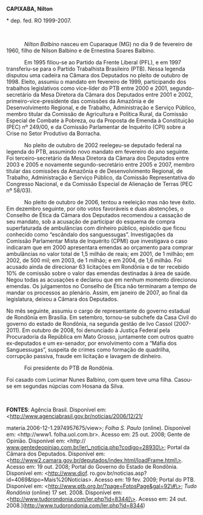**CAPIXABA, Nilton**

\* dep. fed. RO 1999-2007.

 

            *Nilton Balbino* nasceu em Cuparaque (MG) no dia 9 de
fevereiro de 1960, filho de Nilson Balbino e de Ernestina Soares
Balbino.

            Em 1995 filiou-se ao Partido da Frente Liberal (PFL), e em
1997 transferiu-se para o Partido Trabalhista Brasileiro (PTB). Nessa
legenda disputou uma cadeira na Câmara dos Deputados no pleito de
outubro de 1998. Eleito, assumiu o mandato em fevereiro de 1999,
participando dos trabalhos legislativos como vice-líder do PTB entre
2000 e 2001, segundo-secretário da Mesa Diretora da Câmara dos Deputados
entre 2001 e 2002, primeiro-vice-presidente das comissões da Amazônia e
de Desenvolvimento Regional, e de Trabalho, Administração e Serviço
Público, membro titular da Comissão de Agricultura e Política Rural, da
Comissão Especial de Combate à Pobreza, ou da Proposta de Emenda à
Constituição (PEC) nº 249/00, e da Comissão Parlamentar de Inquérito
(CPI) sobre a Crise no Setor Produtivo da Borracha.

            No pleito de outubro de 2002 reelegeu-se deputado federal na
legenda do PTB, assumindo novo mandato em fevereiro do ano seguinte. Foi
terceiro-secretário da Mesa Diretora da Câmara dos Deputados entre 2003
e 2005 e novamente segundo-secretário entre 2005 e 2007, membro titular
das comissões da Amazônia e de Desenvolvimento Regional, de Trabalho,
Administração e Serviço Público, da Comissão Representativa do Congresso
Nacional, e da Comissão Especial de Alienação de Terras (PEC nº 58/03).

            No pleito de outubro de 2006, tentou a reeleição mas não
teve êxito. Em dezembro seguinte, por oito votos favoráveis e duas
abstenções, o Conselho de Ética da Câmara dos Deputados recomendou a
cassação de seu mandato, sob a acusação de participar do esquema de
compra superfaturada de ambulâncias com dinheiro público, episódio que
ficou conhecido como “escândalo dos sanguessugas”. Investigações da
Comissão Parlamentar Mista de Inquérito (CPMI) que investigava o caso
indicaram que em 2000 apresentara emendas ao orçamento para comprar
ambulâncias no valor total de 1,5 milhão de reais; em 2001, de 1 milhão;
em 2002, de 500 mil; em 2003, de 1 milhão; e em 2004, de 1,6 milhão. Foi
acusado ainda de direcionar 63 licitações em Rondônia e de ter recebido
10% de comissão sobre o valor das emendas destinadas à área de saúde.
Negou todas as acusações e declarou que em nenhum momento direcionou
emendas. Os julgamentos no Conselho de Ética não terminaram a tempo de
mandar os processos ao plenário. Assim, em janeiro de 2007, ao final da
legislatura, deixou a Câmara dos Deputados.

No mês seguinte, assumiu o cargo de representante do governo estadual de
Rondônia em Brasília. Em setembro, tornou-se subchefe da Casa Civil do
governo do estado de Rondônia, na segunda gestão de Ivo Cassol
(2007-2011). Em outubro de 2008, foi denunciado à Justiça Federal pela
Procuradoria da República em Mato Grosso, juntamente com outros quatro
ex-deputados e um ex-senador, por envolvimento com a “Máfia dos
Sanguessugas”, suspeita de crimes como formação de quadrilha, corrupção
passiva, fraude em licitação e lavagem de dinheiro.

            Foi presidente do PTB de Rondônia.

Foi casado com Lucimar Nunes Balbino, com quem teve uma filha. Casou-se
em segundas núpcias com Hosana da Silva.

 

**FONTES**: Agência Brasil. Disponível em:
\<http://www.agenciabrasil.gov.br/noticias/2006/12/21/

materia.2006-12-1.2974957675/view\>; *Folha* *S. Paulo* (online).
Disponível em: \<http://www1. folha.uol.com.br\>. Acesso em: 25 out.
2008; Gente de Opinião. Disponível em: \<http://
www.gentedeopiniao.com.br/ler\_noticia.php?codigo=28930\>; Portal da
Câmara dos Deputados. Disponível em:
\<http://www2.camara.gov.br/deputados/index.html/loadFrame.html\>.
Acesso em: 19 out. 2008; Portal do Governo do Estado de Rondônia.
Disponível em: \<http://www.diof.
ro.gov.br/noticias.asp?id=4069&tipo=Mais%20Noticias\>. Acesso em: 19
fev. 2009; Portal do PTB. Disponível em:
\<http://www.ptb.org.br/?page=FotosPage&gal=92\#\>; *Tudo* *Rondônia*
(online) 17 set. 2008. Disponível em:
\<http://www.tudorondonia.com/ler.php?id=8344[\>. Acesso em: 24 out.
2008.](http://www.tudorondonia.com/ler.php?id=8344)

 

 

 

 

 

 

 

 

 

 

 

 

 

 

 

 

 

 
